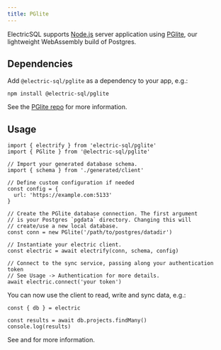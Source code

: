 ```yaml
---
title: PGlite
---
```


ElectricSQL supports [Node.js](https://nodejs.org) server application using [PGlite](https://github.com/electric-sql/pglite/), our lightweight WebAssembly build of Postgres.

## Dependencies

Add `@electric-sql/pglite` as a dependency to your app, e.g.:

```shell
npm install @electric-sql/pglite
```

See the [PGlite repo](https://github.com/electric-sql/pglite/) for more information.

## Usage

```tsx
import { electrify } from 'electric-sql/pglite'
import { PGlite } from '@electric-sql/pglite'

// Import your generated database schema.
import { schema } from './generated/client'

// Define custom configuration if needed
const config = {
  url: 'https://example.com:5133'
}

// Create the PGlite database connection. The first argument
// is your Postgres `pgdata` directory. Changing this will 
// create/use a new local database.
const conn = new PGlite('/path/to/postgres/datadir')

// Instantiate your electric client.
const electric = await electrify(conn, schema, config)

// Connect to the sync service, passing along your authentication token
// See Usage -> Authentication for more details.
await electric.connect('your token')
```

You can now use the client to read, write and sync data, e.g.:

```tsx
const { db } = electric

const results = await db.projects.findMany()
console.log(results)
```

See <DocPageLink path="usage/data-access" /> and <DocPageLink path="integrations/frontend" /> for more information.
